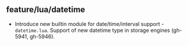 ## feature/lua/datetime

 * Introduce new builtin module for date/time/interval support - `datetime.lua`.
   Support of new datetime type in storage engines (gh-5941, gh-5946).

